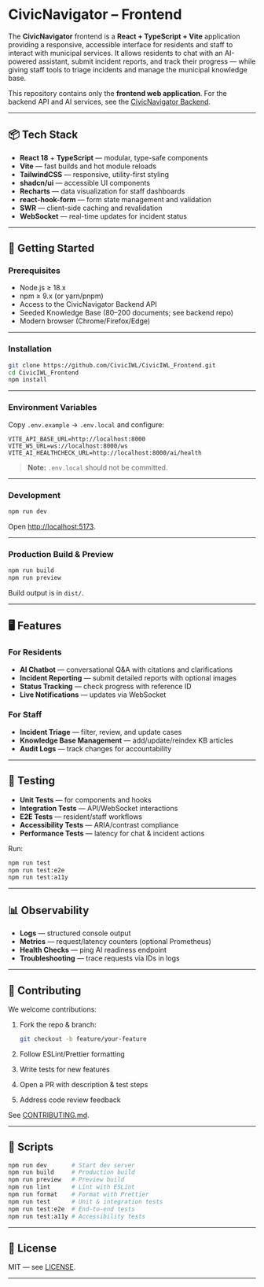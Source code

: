 # CivicNavigator – Frontend

The **CivicNavigator** frontend is a **React + TypeScript + Vite** application providing a responsive, accessible interface for residents and staff to interact with municipal services.
It allows residents to chat with an AI-powered assistant, submit incident reports, and track their progress — while giving staff tools to triage incidents and manage the municipal knowledge base.

This repository contains only the **frontend web application**. For the backend API and AI services, see the [CivicNavigator Backend](https://github.com/CivicIWL/CivicIWL_Backend).

---

## 📦 Tech Stack

- **React 18** + **TypeScript** — modular, type-safe components
- **Vite** — fast builds and hot module reloads
- **TailwindCSS** — responsive, utility-first styling
- **shadcn/ui** — accessible UI components
- **Recharts** — data visualization for staff dashboards
- **react-hook-form** — form state management and validation
- **SWR** — client-side caching and revalidation
- **WebSocket** — real-time updates for incident status

---

## 🚀 Getting Started

### Prerequisites

- Node.js ≥ 18.x
- npm ≥ 9.x (or yarn/pnpm)
- Access to the CivicNavigator Backend API
- Seeded Knowledge Base (80–200 documents; see backend repo)
- Modern browser (Chrome/Firefox/Edge)

---

### Installation

```bash
git clone https://github.com/CivicIWL/CivicIWL_Frontend.git
cd CivicIWL_Frontend
npm install
```

---

### Environment Variables

Copy `.env.example` → `.env.local` and configure:

```env
VITE_API_BASE_URL=http://localhost:8000
VITE_WS_URL=ws://localhost:8000/ws
VITE_AI_HEALTHCHECK_URL=http://localhost:8000/ai/health
```

> **Note:** `.env.local` should not be committed.

---

### Development

```bash
npm run dev
```

Open [http://localhost:5173](http://localhost:5173).

---

### Production Build & Preview

```bash
npm run build
npm run preview
```

Build output is in `dist/`.

---

## 🖥 Features

### For Residents

- **AI Chatbot** — conversational Q\&A with citations and clarifications
- **Incident Reporting** — submit detailed reports with optional images
- **Status Tracking** — check progress with reference ID
- **Live Notifications** — updates via WebSocket

### For Staff

- **Incident Triage** — filter, review, and update cases
- **Knowledge Base Management** — add/update/reindex KB articles
- **Audit Logs** — track changes for accountability

---

## 🧪 Testing

- **Unit Tests** — for components and hooks
- **Integration Tests** — API/WebSocket interactions
- **E2E Tests** — resident/staff workflows
- **Accessibility Tests** — ARIA/contrast compliance
- **Performance Tests** — latency for chat & incident actions

Run:

```bash
npm run test
npm run test:e2e
npm run test:a11y
```

---

## 📊 Observability

- **Logs** — structured console output
- **Metrics** — request/latency counters (optional Prometheus)
- **Health Checks** — ping AI readiness endpoint
- **Troubleshooting** — trace requests via IDs in logs

---

## 🤝 Contributing

We welcome contributions:

1. Fork the repo & branch:

   ```bash
   git checkout -b feature/your-feature
   ```

2. Follow ESLint/Prettier formatting
3. Write tests for new features
4. Open a PR with description & test steps
5. Address code review feedback

See [CONTRIBUTING.md](CONTRIBUTING.md).

---

## 📜 Scripts

```bash
npm run dev       # Start dev server
npm run build     # Production build
npm run preview   # Preview build
npm run lint      # Lint with ESLint
npm run format    # Format with Prettier
npm run test      # Unit & integration tests
npm run test:e2e  # End-to-end tests
npm run test:a11y # Accessibility tests
```

---

## 📄 License

MIT — see [LICENSE](LICENSE).

---
